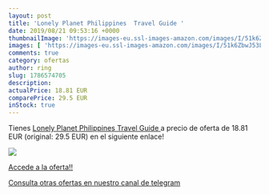 ```yaml
---
layout: post
title: 'Lonely Planet Philippines  Travel Guide '
date: 2019/08/21 09:53:16 +0000
thumbnailImage: 'https://images-eu.ssl-images-amazon.com/images/I/51k6ZbwJ53L._SL200_.jpg'
images: [ 'https://images-eu.ssl-images-amazon.com/images/I/51k6ZbwJ53L._SL200_.jpg' ]
comments: true
category: ofertas
author: ring
slug: 1786574705
description:
actualPrice: 18.81 EUR
comparePrice: 29.5 EUR
inStock: true
---
```


Tienes [Lonely Planet Philippines  Travel Guide ](https://www.amazon.com/dp/1786574705/?tag=redken08-20) a precio de oferta de 18.81 EUR (original: 29.5 EUR) en el siguiente enlace!

[![](https://images-eu.ssl-images-amazon.com/images/I/51k6ZbwJ53L._SL200_.jpg)](https://www.amazon.com/dp/1786574705/?tag=redken08-20)

[Accede a la oferta!!](https://www.amazon.com/dp/1786574705/?tag=redken08-20)

[Consulta otras ofertas en nuestro canal de telegram](https://t.me/s/ofertas25)
